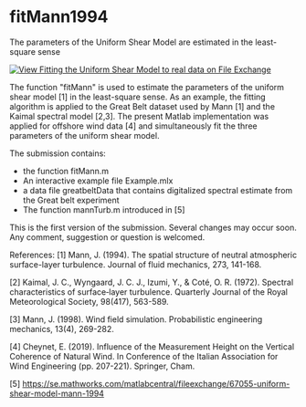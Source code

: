 # fitMann1994
The parameters of the Uniform Shear Model are estimated in the least-square sense

[![View Fitting the Uniform Shear Model to real data on File Exchange](https://www.mathworks.com/matlabcentral/images/matlab-file-exchange.svg)](https://se.mathworks.com/matlabcentral/fileexchange/73126-fitting-the-uniform-shear-model-to-real-data)

The function "fitMann" is used to estimate the parameters of the uniform shear model [1] in the least-square sense. As an example, the fitting algorithm is applied to the Great Belt dataset used by Mann [1] and the Kaimal spectral model [2,3]. The present Matlab implementation was applied for offshore wind data [4] and simultaneously fit the three parameters of the uniform shear model. 


The submission contains:
- the function fitMann.m
- An interactive example file Example.mlx
- a data file greatbeltData that contains digitalized spectral estimate from the Great belt experiment
- The function mannTurb.m introduced in [5]


This is the first version of the submission. Several changes may occur soon. Any comment, suggestion or question is welcomed.


References:
[1] Mann, J. (1994). The spatial structure of neutral atmospheric surface-layer turbulence. Journal of fluid mechanics, 273, 141-168.

[2] Kaimal, J. C., Wyngaard, J. C. J., Izumi, Y., & Coté, O. R. (1972). Spectral characteristics of surface‐layer turbulence. Quarterly Journal of the Royal Meteorological Society, 98(417), 563-589.

[3] Mann, J. (1998). Wind field simulation. Probabilistic engineering mechanics, 13(4), 269-282.

[4] Cheynet, E. (2019). Influence of the Measurement Height on the Vertical Coherence of Natural Wind. In Conference of the Italian Association for Wind Engineering (pp. 207-221). Springer, Cham.

[5] https://se.mathworks.com/matlabcentral/fileexchange/67055-uniform-shear-model-mann-1994
